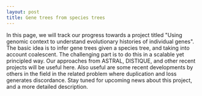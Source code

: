 ```yaml
---
layout: post
title: Gene trees from species trees
---
```


In this page, we will track our progress towards a project titled "Using genomic context to understand evolutionary histories of individual genes". The basic idea is to infer gene trees given a species tree, and taking into account coalescent. The challenging part is to do this in a scalable yet principled way. Our approaches from ASTRAL, DISTIQUE, and other recent projects will be useful here. Also useful are some recent developments by others in the field in the related problem where duplication and loss generates discordance. Stay tuned for upcoming news about this project, and a more detailed description.  